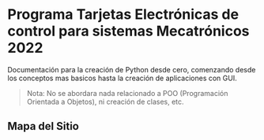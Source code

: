 # Programa Tarjetas Electrónicas de control para sistemas Mecatrónicos 2022

Documentación para la creación de Python desde cero, comenzando desde los conceptos mas basicos hasta la creación de aplicaciones con GUI. 

> Nota: No se abordara nada relacionado a POO (Programación Orientada a Objetos), ni creación de clases, etc.

## Mapa del Sitio

<!-- Insert map -->

